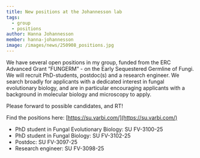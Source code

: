 ```yaml
---
title: New positions at the Johannesson lab
tags:
  - group
  - positions
author: Hanna Johannesson
member: hanna-johannesson
image: /images/news/250908_positions.jpg
---
```


We have several open positions in my group, funded from the ERC Advanced Grant ”FUNGERM” - on the Early Sequestered Germline of Fungi. We will recruit PhD-students, postdoc(s) and a research engineer. We search broadly for applicants with a dedicated interest in fungal evolutionary biology, and are in particular encouraging applicants with a background in molecular biology and microscopy to apply.
 
Please forward to possible candidates, and RT! 

Find the positions here: [https://su.varbi.com/](https://su.varbi.com/)

* PhD student in Fungal Evolutionary Biology: SU FV-3100-25
* PhD student in Fungal Biology: SU FV-3102-25
* Postdoc: SU FV-3097-25
* Research engineer: SU FV-3098-25